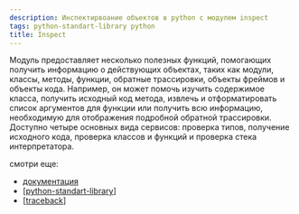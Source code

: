```yaml
---
description: Инспектирвоание объектов в python с модулем inspect
tags: python-standart-library python
title: Inspect
---
```

Модуль предоставляет несколько полезных функций, помогающих получить информацию о действующих объектах, таких как модули, классы, методы, функции, обратные трассировки, объекты фреймов и объекты кода. Например, он может помочь изучить содержимое класса, получить исходный код метода, извлечь и отформатировать список аргументов для функции или получить всю информацию, необходимую для отображения подробной обратной трассировки. Доступно четыре основных вида сервисов: проверка типов, получение исходного кода, проверка классов и функций и проверка стека интерпретатора.

смотри еще:

- [документация](https://docs.python.org/3/library/inspect.html)
- [[python-standart-library]]
- [[traceback]]

[//begin]: # "Autogenerated link references for markdown compatibility"
[python-standart-library]: ../lists/python-standart-library "Стандартная библиотека python и полезные ресурсы"
[traceback]: traceback "Traceback"
[//end]: # "Autogenerated link references"